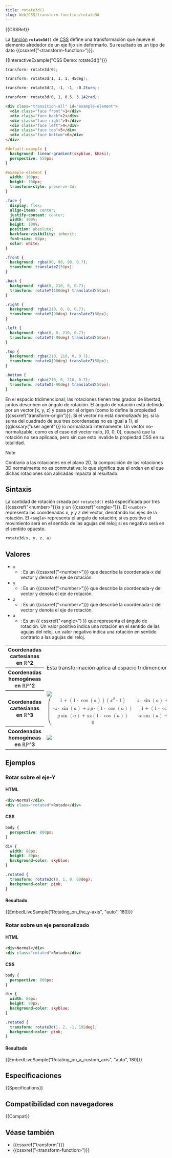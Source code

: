```yaml
---
title: rotate3d()
slug: Web/CSS/transform-function/rotate3d
---
```


{{CSSRef}}

La [función](/es/docs/Web/CSS/CSS_Functions) **`rotate3d()`** de [CSS](/es/docs/Web/CSS) define una transformación que mueve el elemento alrededor de un eje fijo sin deformarlo. Su resultado es un tipo de dato {{cssxref("&lt;transform-function&gt;")}}.

{{InteractiveExample("CSS Demo: rotate3d()")}}

```css interactive-example-choice
transform: rotate3d(0);
```

```css interactive-example-choice
transform: rotate3d(1, 1, 1, 45deg);
```

```css interactive-example-choice
transform: rotate3d(2, -1, -1, -0.2turn);
```

```css interactive-example-choice
transform: rotate3d(0, 1, 0.5, 3.142rad);
```

```html interactive-example
<div class="transition-all" id="example-element">
  <div class="face front">1</div>
  <div class="face back">2</div>
  <div class="face right">3</div>
  <div class="face left">4</div>
  <div class="face top">5</div>
  <div class="face bottom">6</div>
</div>
```

```css interactive-example
#default-example {
  background: linear-gradient(skyblue, khaki);
  perspective: 550px;
}

#example-element {
  width: 100px;
  height: 100px;
  transform-style: preserve-3d;
}

.face {
  display: flex;
  align-items: center;
  justify-content: center;
  width: 100%;
  height: 100%;
  position: absolute;
  backface-visibility: inherit;
  font-size: 60px;
  color: white;
}

.front {
  background: rgba(90, 90, 90, 0.7);
  transform: translateZ(50px);
}

.back {
  background: rgba(0, 210, 0, 0.7);
  transform: rotateY(180deg) translateZ(50px);
}

.right {
  background: rgba(210, 0, 0, 0.7);
  transform: rotateY(90deg) translateZ(50px);
}

.left {
  background: rgba(0, 0, 210, 0.7);
  transform: rotateY(-90deg) translateZ(50px);
}

.top {
  background: rgba(210, 210, 0, 0.7);
  transform: rotateX(90deg) translateZ(50px);
}

.bottom {
  background: rgba(210, 0, 210, 0.7);
  transform: rotateX(-90deg) translateZ(50px);
}
```

En el espacio tridimencional, las rotaciones tienen tres grados de libertad, juntos describen un ángulo de rotación. El ángulo de rotación está definido por un vector \[x, y, z] y pasa por el origen (como lo define la propiedad {{cssxref("transform-origin")}}. Si el vector no está _normalizado_ (ej. si la suma del cuadrado de sus tres coordenadas no es igual a 1), el {{glossary("user agent")}} lo normalizará internamente. Un vector no-normalizable, como es el caso del vector nulo, \[0, 0, 0], causará que la rotación no sea aplicada, pero sin que esto invalide la propiedad CSS en su totalidad.

> [!NOTE]
> Contrario a las rotaciones en el plano 2D, la composición de las rotaciones 3D normalmente no es conmutativa; lo que significa que el orden en el que dichas rotaciones son aplicadas impacta al resultado.

## Sintaxis

La cantidad de rotación creada por `rotate3d()` está especificada por tres {{cssxref("&lt;number&gt;")}}s y un {{cssxref("&lt;angle&gt;")}}. El `<number>` representa las coordenadas _x_, _y_ y _z_ del vector, denotando los ejes de la rotación. El `<angle>` representa el angulo de rotación; si es positivo el movimiento será en el sentido de las agujas del reloj; si es negativo será en el sentido opuesto.

```css
rotate3d(x, y, z, a)
```

## Valores

- `x`
  - : Es un {{cssxref("&lt;number&gt;")}} que describe la coordenada-x del vector y denota el eje de rotación.
- `y`
  - : Es un {{cssxref("&lt;number&gt;")}} que describe la coordenada-y del vector y denota el eje de rotación.
- `z`
  - : Es un {{cssxref("&lt;number&gt;")}} que describe la coordenada-z del vector y denota el eje de rotación.
- `a`
  - : Es un {{ cssxref("&lt;angle&gt;") }} que representa el ángulo de rotación. Un valor positivo indica una rotación en el sentido de las agujas del reloj, un valor negativo indica una rotación en sentido contrario a las agujas del reloj.

<table class="standard-table">
  <tbody>
    <tr>
      <th scope="col">Coordenadas cartesianas en ℝ^2</th>
      <td rowspan="2">
        Esta transformación aplica al espacio tridimencional y no puede ser representada en el plano.
      </td>
      </tr>
    <tr>
      <th scope="col">Coordenadas homogéneas en ℝℙ^2</th>
    </tr>
    <tr>
      <th scope="col">Coordenadas cartesianas en ℝ^3</th>
      <td>
        <a
          href="/es/docs/Web/CSS/transform-function/rotate3d()/transform-functions-rotate3d_cart.png"
          ><img src="transform-functions-rotate3d_cart.png" /></a
        ><math>
          <mrow><mo>(</mo
            ><mtable
              ><mtr
                ><mtd
                  ><mn>1</mn>
                  <mo>+</mo>
                  <mo>(</mo>
                  <mn>1</mn>
                  <mo>-</mo>
                  <mo>cos</mo>
                  <mo>(</mo>
                  <mi>a</mi>
                  <mo>)</mo>
                  <mo>)</mo>
                  <mo>(</mo>
                  <msup
                    ><mi>x</mi>
                    <mn>2</mn> </msup
                  ><mo>-</mo>
                  <mn>1</mn>
                  <mo>)</mo> </mtd
                ><mtd
                  ><mi>z</mi>
                  <mo>·</mo>
                  <mo>sin</mo>
                  <mo>(</mo>
                  <mi>a</mi>
                  <mo>)</mo>
                  <mo>+</mo>
                  <mi>x</mi>
                  <mi>y</mi>
                  <mo>(</mo>
                  <mn>1</mn>
                  <mo>-</mo>
                  <mo>cos</mo>
                  <mo>(</mo>
                  <mi>a</mi>
                  <mo>)</mo>
                  <mo>)</mo> </mtd
                ><mtd
                  ><mo>-</mo>
                  <mi>y</mi>
                  <mo>·</mo>
                  <mo>sin</mo>
                  <mo>(</mo>
                  <mi>a</mi>
                  <mo>)</mo>
                  <mo>+</mo>
                  <mi>x</mi>
                  <mi>z</mi>
                  <mo>·</mo>
                  <mo>(</mo>
                  <mn>1</mn>
                  <mo>-</mo>
                  <mo>cos</mo>
                  <mo>(</mo>
                  <mi>a</mi>
                  <mo>)</mo>
                  <mo>)</mo>
                </mtd></mtr
              ><mtr
                ><mtd
                  ><mo>-</mo>
                  <mi>z</mi>
                  <mo>·</mo>
                  <mo>sin</mo>
                  <mo>(</mo>
                  <mi>a</mi>
                  <mo>)</mo>
                  <mo>+</mo>
                  <mi>x</mi>
                  <mi>y</mi>
                  <mo>·</mo>
                  <mo>(</mo>
                  <mn>1</mn>
                  <mo>-</mo>
                  <mo>cos</mo>
                  <mo>(</mo>
                  <mi>a</mi>
                  <mo>)</mo>
                  <mo>)</mo> </mtd
                ><mtd
                  ><mn>1</mn>
                  <mo>+</mo>
                  <mo>(</mo>
                  <mn>1</mn>
                  <mo>-</mo>
                  <mo>cos</mo>
                  <mo>(</mo>
                  <mi>a</mi>
                  <mo>)</mo>
                  <mo>)</mo>
                  <mo>(</mo>
                  <mi>y2</mi>
                  <mo>-</mo>
                  <mn>1</mn>
                  <mo>)</mo> </mtd
                ><mtd
                  ><mi>x</mi>
                  <mo>·</mo>
                  <mo>sin</mo>
                  <mo>(</mo>
                  <mi>a</mi>
                  <mo>)</mo>
                  <mo>+</mo>
                  <mi>y</mi>
                  <mi>z</mi>
                  <mo>·</mo>
                  <mo>(</mo>
                  <mn>1</mn>
                  <mo>-</mo>
                  <mo>cos</mo>
                  <mo>(</mo>
                  <mi>a</mi>
                  <mo>)</mo>
                  <mo>)</mo>
                </mtd></mtr
              ><mtr
                ><mtd
                  ><mi>y</mi>
                  <mo>sin</mo>
                  <mo>(</mo>
                  <mi>a</mi>
                  <mo>)</mo>
                  <mo>+</mo>
                  <mi>xz</mi>
                  <mo>(</mo>
                  <mn>1</mn>
                  <mo>-</mo>
                  <mo>cos</mo>
                  <mo>(</mo>
                  <mi>a</mi>
                  <mo>)</mo>
                  <mo>)</mo> </mtd
                ><mtd
                  ><mo>-</mo>
                  <mi>x</mi>
                  <mo>sin</mo>
                  <mo>(</mo>
                  <mi>a</mi>
                  <mo>)</mo>
                  <mo>+</mo>
                  <mi>yz</mi>
                  <mo>(</mo>
                  <mn>1</mn>
                  <mo>-</mo>
                  <mo>cos</mo>
                  <mo>(</mo>
                  <mi>a</mi>
                  <mo>)</mo>
                  <mo>)</mo> </mtd
                ><mtd
                  ><mn>1</mn>
                  <mo>+</mo>
                  <mo>(</mo>
                  <mn>1</mn>
                  <mo>-</mo>
                  <mo>cos</mo>
                  <mo>(</mo>
                  <mi>a</mi>
                  <mo>)</mo>
                  <mo>)</mo>
                  <mo>(</mo>
                  <mi>z2</mi>
                  <mo>-</mo>
                  <mn>1</mn>
                  <mo>)</mo> </mtd
                ><mtd><mi>t</mi></mtd> </mtr
              ><mtr
                ><mtd><mn>0</mn> </mtd><mtd><mn>0</mn> </mtd
                ><mtd><mn>0</mn> </mtd><mtd><mn>1</mn></mtd></mtr
              ></mtable
            ><mo>)</mo></mrow
          ></math
        >
      </td>
    </tr>
    <tr>
      <th scope="col">Coordenadas homogéneas en ℝℙ^3</th>
      <td>
        <a
          href="/es/docs/Web/CSS/transform-function/rotate3d()/transform-functions-rotate3d_hom4.png"
          ><img src="transform-functions-rotate3d_hom4.png"
        /></a>
      </td>
    </tr>
  </tbody>
</table>

## Ejemplos

### Rotar sobre el eje-Y

#### HTML

```html
<div>Normal</div>
<div class="rotated">Rotado</div>
```

#### CSS

```css
body {
  perspective: 800px;
}

div {
  width: 80px;
  height: 80px;
  background-color: skyblue;
}

.rotated {
  transform: rotate3d(0, 1, 0, 60deg);
  background-color: pink;
}
```

#### Resultado

{{EmbedLiveSample("Rotating_on_the_y-axis", "auto", 180)}}

### Rotar sobre un eje personalizado

#### HTML

```html
<div>Normal</div>
<div class="rotated">Rotado</div>
```

#### CSS

```css
body {
  perspective: 800px;
}

div {
  width: 80px;
  height: 80px;
  background-color: skyblue;
}

.rotated {
  transform: rotate3d(1, 2, -1, 192deg);
  background-color: pink;
}
```

#### Resultado

{{EmbedLiveSample("Rotating_on_a_custom_axis", "auto", 180)}}

## Especificaciones

{{Specifications}}

## Compatibilidad con navegadores

{{Compat}}

## Véase también

- {{cssxref("transform")}}
- {{cssxref("&lt;transform-function&gt;")}}

